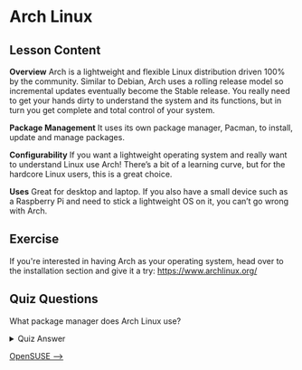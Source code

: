 # Arch Linux

## Lesson Content

<b>Overview</b>
Arch is a lightweight and flexible Linux distribution driven 100% by the community. Similar to Debian, Arch uses a rolling release model so incremental updates eventually become the Stable release. You really need to get your hands dirty to understand the system and its functions, but in turn you get complete and total control of your system.

<b>Package Management</b>
It uses its own package manager, Pacman, to install, update and manage packages. 

<b>Configurability</b>
If you want a lightweight operating system and really want to understand Linux use Arch! There’s a bit of a learning curve, but for the hardcore Linux users, this is a great choice.

<b>Uses</b>
Great for desktop and laptop. If you also have a small device such as a Raspberry Pi and need to stick a lightweight OS on it, you can’t go wrong with Arch.

## Exercise

If you're interested in having Arch as your operating system, head over to the installation section and give it a try: <a href='https://www.archlinux.org/'>https://www.archlinux.org/</a>

## Quiz Questions

What package manager does Arch Linux use?

<details>
    <summary>Quiz Answer</summary>

        Pacman
</details>

[OpenSUSE -->](openSUSE.md)